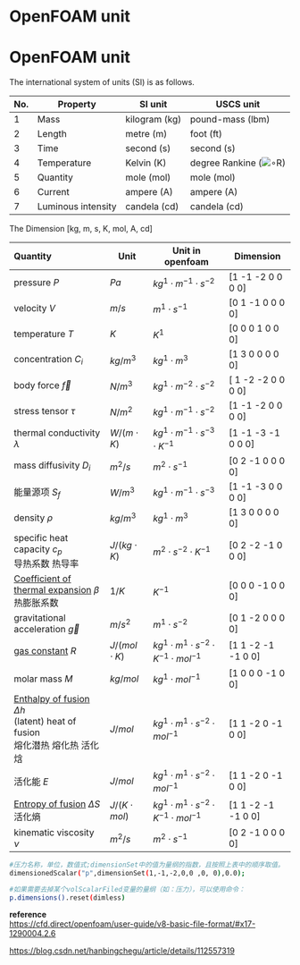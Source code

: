 # OpenFOAM unit


# OpenFOAM unit
The international system of units (SI) is as follows.

| No. | Property           | SI unit       | USCS unit                                                                          |
| --- | ------------------ | ------------- | ---------------------------------------------------------------------------------- |
| 1   | Mass               | kilogram (kg) | pound-mass (lbm)                                                                   |
| 2   | Length             | metre (m)     | foot (ft)                                                                          |
| 3   | Time               | second (s)    | second (s)                                                                         |
| 4   | Temperature        | Kelvin (K)    | degree Rankine (![∘](https://cdn.cfd.direct/docs/user-guide-v8/img/user288x.png)R) |
| 5   | Quantity           | mole (mol)    | mole (mol)                                                                         |
| 6   | Current            | ampere (A)    | ampere (A)                                                                         |
| 7   | Luminous intensity | candela (cd)  | candela (cd)                                                                       |

The Dimension [kg, m, s, K, mol, A, cd]

| Quantity                                                                                                                                   | Unit              | Unit in openfoam                                          | Dimension          |
| :----------------------------------------------------------------------------------------------------------------------------------------- | ----------------- | --------------------------------------------------------- | ------------------ |
| pressure $P$                                                                                                                               | $Pa$              | $kg^1 \cdot m^{-1} \cdot s^{-2}$                          | [1 -1 -2 0 0 0 0]  |
| velocity $V$                                                                                                                               | $m/s$             | $m^1 \cdot s^{-1}$                                        | [0 1 -1 0 0 0 0]   |
| temperature $T$                                                                                                                            | $K$               | $K^1$                                                     | [0 0 0 1 0 0 0]  |
| concentration $C_i$                                                                                                                        | $kg/m^3$          | $kg^1 \cdot m^{3}$                                        | [1 3 0 0 0 0 0]    |
| body force $\vec{f}$                                                                                                                       | $N/m^3$           | $kg^1 \cdot m^{-2} \cdot s^{-2}$                          | [ 1 -2 -2 0 0 0 0] |
| stress tensor $\tau$                                                                                                                       | $N/m^2$           | $kg^1 \cdot m^{-1} \cdot s^{-2}$                          | [1 -1 -2 0 0 0 0]  |
| thermal conductivity $\lambda$                                                                                                             | $W/(m \cdot K)$   | $kg^1 \cdot m^{-1} \cdot s^{-3} \cdot K^{-1}$             | [1 -1 -3 -1 0 0 0] |
| mass diffusivity $D_i$                                                                                                                     | $m^2/s$           | $m^2 \cdot s^{-1}$                                        | [0 2 -1 0 0 0 0]   |
| 能量源项 $S_f$                                                                                                                             | $W/m^3$           | $kg^1 \cdot m^{-1} \cdot s^{-3}$                          | [1 -1 -3 0 0 0 0]  |
| density $\rho$                                                                                                                             | $kg/m^3$          | $kg^1 \cdot m^{3}$                                        | [1 3 0 0 0 0 0]    |
| specific heat capacity $c_p$ <br> 导热系数 热导率                                                                                          | $J/(kg \cdot K)$  | $m^2 \cdot s^{-2} \cdot K^{-1}$                           | [0 2 -2 -1 0 0 0]  |
| [Coefficient of thermal expansion](https://zh.wikipedia.org/zh-cn/热膨胀系数) $\beta$<br>热膨胀系数                                        | $1/K$             | $K^{-1}$                                                  | [0 0 0 -1 0 0 0]   |
| gravitational acceleration $\vec{g}$                                                                                                       | $m/s^2$           | $m^1 \cdot s^{-2}$                                        | [0 1 -2 0 0 0 0]   |
| [gas constant](https://zh.wikipedia.org/zh-cn/氣體常數) $R$                                                                                | $J/(mol \cdot K)$ | $kg^1 \cdot m^1 \cdot s^{-2} \cdot K^{-1} \cdot mol^{-1}$ | [1 1 -2 -1 -1 0 0] |
| molar mass $M$                                                                                                                             | $kg/mol$          | $kg^{1} \cdot mol^{-1}$                                   | [1 0 0 0 -1 0 0]   |
| [Enthalpy of fusion](https://en.wikipedia.org/wiki/Enthalpy_of_fusion) $\Delta h$ <br> (latent) heat of fusion <br> 熔化潜热 熔化热 活化焓 | $J/mol$           | $kg^1 \cdot m^1 \cdot s^{-2} \cdot mol^{-1}$              | [1 1 -2 0 -1 0 0]  |
| 活化能 $E$                                                                                                                                 | $J/mol$           | $kg^1 \cdot m^1 \cdot s^{-2} \cdot mol^{-1}$              | [1 1 -2 0 -1 0 0]  |
| [Entropy of fusion](https://en.wikipedia.org/wiki/Entropy_of_fusion) $\Delta S$ <br> 活化熵                                                | $J/(K \cdot mol)$ | $kg^1 \cdot m^1 \cdot s^{-2} \cdot K^{-1} \cdot mol^{-1}$ | [1 1 -2 -1 -1 0 0] |
| kinematic viscosity $\nu$                                                                                                                  | $m^2/s$           | $m^2 \cdot s^{-1}$                                        | [0 2 -1 0 0 0 0]   |

```bash
#压力名称，单位，数值式;dimensionSet中的值为量纲的指数，且按照上表中的顺序取值。
dimensionedScalar("p",dimensionSet(1,-1,-2,0,0 ,0, 0),0.0);

#如果需要去掉某个volScalarFiled变量的量纲（如：压力），可以使用命令：
p.dimensions().reset(dimless)
```



**reference**  
https://cfd.direct/openfoam/user-guide/v8-basic-file-format/#x17-1290004.2.6

https://blog.csdn.net/hanbingchegu/article/details/112557319

